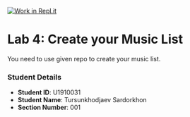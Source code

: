 [![Work in Repl.it](https://classroom.github.com/assets/work-in-replit-14baed9a392b3a25080506f3b7b6d57f295ec2978f6f33ec97e36a161684cbe9.svg)](https://classroom.github.com/online_ide?assignment_repo_id=4344681&assignment_repo_type=AssignmentRepo)
# Lab 4: Create your Music List

You need to use given repo to create your music list.

### Student Details

- **Student ID**: U1910031
- **Student Name**: Tursunkhodjaev Sardorkhon
- **Section Number**: 001
